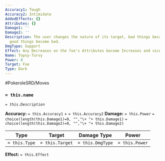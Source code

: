 ```yaml
---
Accuracy1: Tough
Accuracy2: Intimidate
AddedEffects: {}
Attributes: {}
Damage1: ''
Damage2: ''
Description: The user changes the nature of its target, bad things become good and
  good things become bad.
DmgType: Support
Effect: Any Decreases on the foe's Attributes become Increases and vice versa.
Name: Topsy-Turvy
Power: 0
Target: Foe
Type: Dark
---
```


#PokeroleSRD/Moves

### `= this.name` 
*`= this.Description`*

**Accuracy:** `= this.Accuracy1` + `= this.Accuracy2`
**Damage:** `= this.Power` `= choice(length(this.Damage1)=0, "","\+ "+ this.Damage1)` `= choice(length(this.Damage2)=0, "","\+ "+ this.Damage2)`

| Type          | Target          | Damage Type          | Power          |
| ------------- | --------------- | ---------------- | -------------- |
| `= this.Type` | `= this.Target` | `= this.DmgType` | `= this.Power` | 

**Effect:** `= this.Effect`